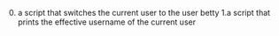 0. a script that switches the current user to the user betty
1.a script that prints the effective username of the current user
